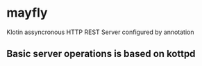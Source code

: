 # mayfly
Klotin assyncronous HTTP REST Server configured by annotation

## Basic server operations is based on kottpd